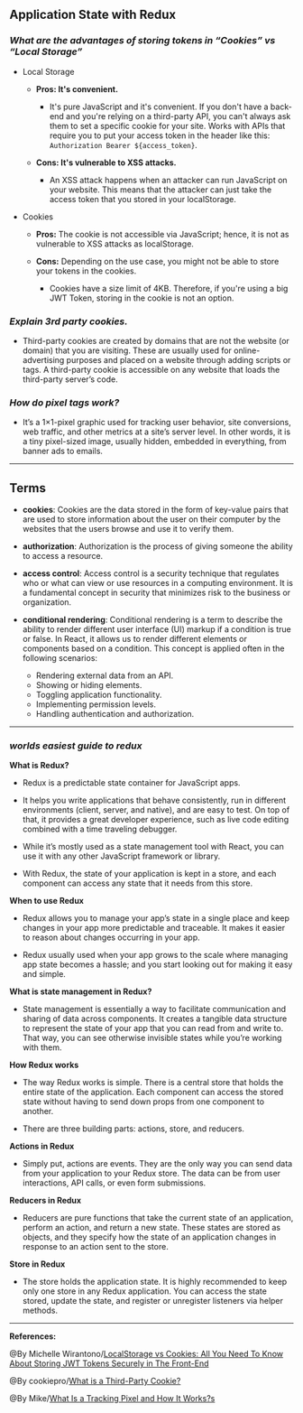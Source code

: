 ## **Application State with Redux**


### ***What are the advantages of storing tokens in “Cookies” vs “Local Storage”***

- Local Storage
   - **Pros: It's convenient.**

     - It's pure JavaScript and it's convenient. If you don't have a back-end and you're relying on a third-party API, you can't always ask them to set a specific cookie for your site.
Works with APIs that require you to put your access token in the header like this: `Authorization Bearer ${access_token}`.

  - **Cons: It's vulnerable to XSS attacks.**

     - An XSS attack happens when an attacker can run JavaScript on your website. This means that the attacker can just take the access token that you stored in your localStorage.

- Cookies
   - **Pros:** The cookie is not accessible via JavaScript; hence, it is not as vulnerable to XSS attacks as localStorage.

    - **Cons:** Depending on the use case, you might not be able to store your tokens in the cookies.

      - Cookies have a size limit of 4KB. Therefore, if you're using a big JWT Token, storing in the cookie is not an option.


### ***Explain 3rd party cookies.***

- Third-party cookies are created by domains that are not the website (or domain) that you are visiting. These are usually used for online-advertising purposes and placed on a website through adding scripts or tags. A third-party cookie is accessible on any website that loads the third-party server’s code.

### ***How do pixel tags work?***

- It’s a 1×1-pixel graphic used for tracking user behavior, site conversions, web traffic, and other metrics at a site’s server level. In other words, it is a tiny pixel-sized image, usually hidden, embedded in everything, from banner ads to emails.



-------------------------------------------------------------


## **Terms**

- **cookies**: Cookies are the data stored in the form of key-value pairs that are used to store information about the user on their computer by the websites that the users browse and use it to verify them.

- **authorization**: Authorization is the process of giving someone the ability to access a resource.

- **access control**: Access control is a security technique that regulates who or what can view or use resources in a computing environment. It is a fundamental concept in security that minimizes risk to the business or organization.

- **conditional rendering**: Conditional rendering is a term to describe the ability to render different user interface (UI) markup if a condition is true or false. In React, it allows us to render different elements or components based on a condition. This concept is applied often in the following scenarios:

   - Rendering external data from an API.
   - Showing or hiding elements.
   - Toggling application functionality.
   - Implementing permission levels.
   - Handling authentication and authorization.


----------------------------------------------

### ***worlds easiest guide to redux***

**What is Redux?**

  - Redux is a predictable state container for JavaScript apps.
  - It helps you write applications that behave consistently, run in different environments (client, server, and native), and are easy to test. On top of that, it provides a great developer experience, such as live code editing combined with a time traveling debugger.

- While it’s mostly used as a state management tool with React, you can use it with any other JavaScript framework or library. 

- With Redux, the state of your application is kept in a store, and each component can access any state that it needs from this store.

**When to use Redux**

- Redux allows you to manage your app’s state in a single place and keep changes in your app more predictable and traceable. It makes it easier to reason about changes occurring in your app.

- Redux usually used when your app grows to the scale where managing app state becomes a hassle; and you start looking out for making it easy and simple.

**What is state management in Redux?**

- State management is essentially a way to facilitate communication and sharing of data across components. It creates a tangible data structure to represent the state of your app that you can read from and write to. That way, you can see otherwise invisible states while you’re working with them.

**How Redux works**

- The way Redux works is simple. There is a central store that holds the entire state of the application. Each component can access the stored state without having to send down props from one component to another.

- There are three building parts: actions, store, and reducers.

**Actions in Redux**

- Simply put, actions are events. They are the only way you can send data from your application to your Redux store. The data can be from user interactions, API calls, or even form submissions.

**Reducers in Redux**

- Reducers are pure functions that take the current state of an application, perform an action, and return a new state. These states are stored as objects, and they specify how the state of an application changes in response to an action sent to the store.

**Store in Redux**

- The store holds the application state. It is highly recommended to keep only one store in any Redux application. You can access the state stored, update the state, and register or unregister listeners via helper methods.




-----------------------------------------------

**References:**

@By Michelle Wirantono/[LocalStorage vs Cookies: All You Need To Know About Storing JWT Tokens Securely in The Front-End](https://dev.to/cotter/localstorage-vs-cookies-all-you-need-to-know-about-storing-jwt-tokens-securely-in-the-front-end-15id) 

@By cookiepro/[What is a Third-Party Cookie?](https://www.cookiepro.com/knowledge/what-is-a-third-party-cookie/)

@By Mike/[What Is a Tracking Pixel and How It Works?s](https://whatagraph.com/blog/articles/tracking-pixel)
